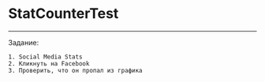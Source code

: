 # StatCounterTest
***
Задание: 
```
1. Social Media Stats
2. Кликнуть на Facebook
3. Проверить, что он пропал из графика
```
